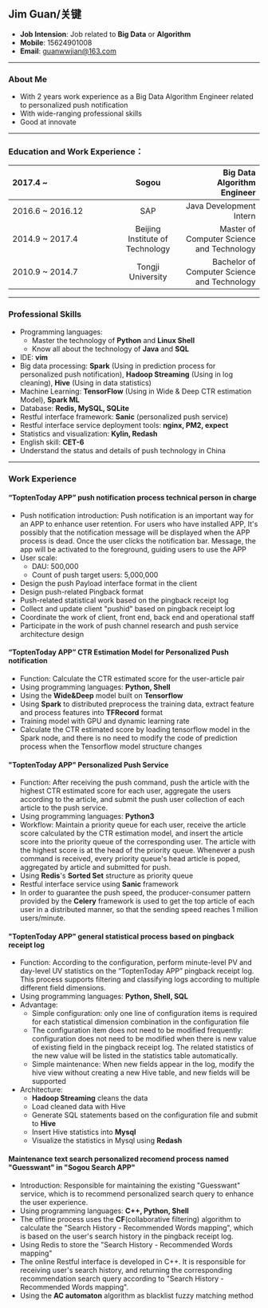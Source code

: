 <html>
<link href="jianli.css"rel="stylesheet"></link>
</html>

Jim Guan/关键
---
- **Job Intension**: Job related to **Big Data** or **Algorithm**
- **Mobile**: 15624901008
- **Email**: guanwwjian@163.com

---

### About Me
- With 2 years work experience as a Big Data Algorithm Engineer related to personalized push notification
- With wide-ranging professional skills
- Good at innovate

---

### Education and Work Experience：
<html>
<style>
table th:first-of-type {
	width: 200px;
}
</style>
</html>

|2017.4 ~|Sogou|Big Data Algorithm Engineer|
|:---|:---:|---:|
|2016.6 ~ 2016.12|SAP|Java Development Intern|
|2014.9 ~ 2017.4|Beijing Institute of Technology|Master of Computer Science and Technology|
|2010.9 ~ 2014.7|Tongji University|Bachelor of Computer Science and Technology|

---

### Professional Skills

- Programming languages:
	- Master the technology of **Python** and **Linux Shell**
	- Know all about the technology of **Java** and **SQL**
- IDE: **vim**
- Big data processing: **Spark** (Using in prediction process for personalized push notification), **Hadoop Streaming** (Using in log cleaning), **Hive** (Using in data statistics)
- Machine Learning: **TensorFlow** (Using in Wide & Deep CTR estimation Model), **Spark ML**
- Database: **Redis, MySQL, SQLite**
- Restful interface framework: **Sanic** (personalized push service)
- Restful interface service deployment tools: **nginx, PM2, expect**
- Statistics and visualization: **Kylin, Redash**
- English skill: **CET-6**
- Understand the status and details of push technology in China

---

### Work Experience
#### “ToptenToday APP” push notification process technical person in charge
- Push notification introduction: Push notification is an important way for an APP to enhance user retention. For users who have installed APP, It's possibly that the notification message will be displayed when the APP process is dead. Once the user clicks the notification bar. Message, the app will be activated to the foreground, guiding users to use the APP
- User scale:
	- DAU: 500,000
	- Count of push target users: 5,000,000
- Design the push Payload interface format in the client
- Design push-related Pingback format
- Push-related statistical work based on the pingback receipt log
- Collect and update client "pushid" based on pingback receipt log
- Coordinate the work of client, front end, back end and operational staff
- Participate in the work of push channel research and push service architecture design

#### “ToptenToday APP” CTR Estimation Model for Personalized Push notification
- Function: Calculate the CTR estimated score for the user-article pair
- Using programming languages: **Python, Shell**
- Using the **Wide&Deep** model built on **Tensorflow**
- Using **Spark** to distributed preprocess the training data, extract feature and process features into **TFRecord** format
- Training model with GPU and dynamic learning rate
- Calculate the CTR estimated score by loading tensorflow model in the Spark node, and there is no need to modify the code of prediction process when the Tensorflow model structure changes

#### "ToptenToday APP" Personalized Push Service
- Function: After receiving the push command, push the article with the highest CTR estimated score for each user, aggregate the users according to the article, and submit the push user collection of each article to the push service.
- Using programming languages: **Python3**
- Workflow: Maintain a priority queue for each user, receive the article score calculated by the CTR estimation model, and insert the article score into the priority queue of the corresponding user. The article with the highest score is at the head of the priority queue. Whenever a push command is received, every priority queue's head article is poped, aggregated by article and submitted for push.
- Using **Redis**'s **Sorted Set** structure as priority queue
- Restful interface service using **Sanic** framework
- In order to guarantee the push speed, the producer-consumer pattern provided by the **Celery** framework is used to get the top article of each user in a distributed manner, so that the sending speed reaches 1 million users/minute.

#### "ToptenToday APP" general statistical process based on pingback receipt log
- Function: According to the configuration, perform minute-level PV and day-level UV statistics on the “ToptenToday APP” pingback receipt log. This process supports filtering and classifying logs according to multiple different field dimensions.
- Using programming languages: **Python, Shell, SQL**
- Advantage:
    - Simple configuration: only one line of configuration items is required for each statistical dimension combination in the configuration file
    - The configuration item does not need to be modified frequently: configuration does not need to be modified when there is new value of existing field in the pingback receipt log. The related statistics of the new value will be listed in the statistics table automatically.
    - Simple maintenance: When new fields appear in the log, modify the hive view without creating a new Hive table, and new fields will be supported
- Architecture:
    - **Hadoop Streaming** cleans the data
    - Load cleaned data with Hive
    - Generate SQL statements based on the configuration file and submit to **Hive**
    - Insert Hive statistics into **Mysql**
    - Visualize the statistics in Mysql using **Redash**

#### Maintenance text search personalized recomend process named "Guesswant" in "Sogou Search APP"
- Introduction: Responsible for maintaining the existing "Guesswant" service, which is to recommend personalized search query to enhance the user experience.
- Using programming languages: **C++, Python, Shell**
- The offline process uses the **CF**(collaborative filtering) algorithm to calculate the "Search History - Recommended Words mapping", which is based on the user's search history in the pingback receipt log.
- Using Redis to store the "Search History - Recommended Words mapping"
- The online Restful interface is developed in C++. It is responsible for receiving user's search history, and returning the corresponding recommendation search query according to "Search History - Recommended Words mapping".
- Using the **AC automaton** algorithm as blacklist fuzzy matching method
